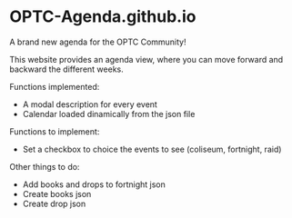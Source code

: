 # OPTC-Agenda.github.io

A brand new agenda for the OPTC Community!

This website provides an agenda view, where you can move forward and backward the different weeks.

Functions implemented:
- A modal description for every event
- Calendar loaded dinamically from the json file

Functions to implement:
- Set a checkbox to choice the events to see (coliseum, fortnight, raid)

Other things to do:
- Add books and drops to fortnight json
- Create books json
- Create drop json